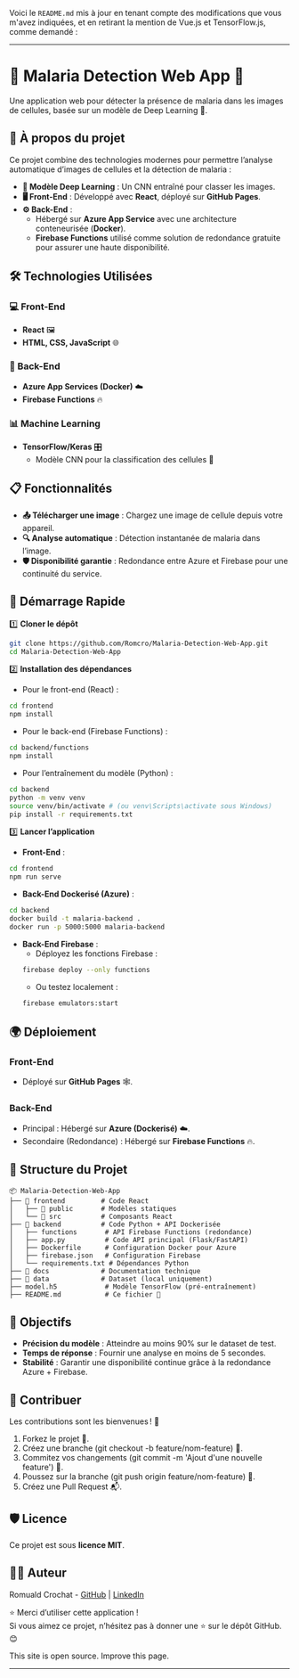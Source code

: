Voici le `README.md` mis à jour en tenant compte des modifications que vous m'avez indiquées, et en retirant la mention de Vue.js et TensorFlow.js, comme demandé :

---

# 🌟 Malaria Detection Web App 🌟

Une application web pour détecter la présence de malaria dans les images de cellules, basée sur un modèle de Deep Learning 🚀.

## 🧐 À propos du projet

Ce projet combine des technologies modernes pour permettre l’analyse automatique d’images de cellules et la détection de malaria :

- **🔬 Modèle Deep Learning** : Un CNN entraîné pour classer les images.
- **🖥️ Front-End** : Développé avec **React**, déployé sur **GitHub Pages**.
- **⚙️ Back-End** :
  - Hébergé sur **Azure App Service** avec une architecture conteneurisée (**Docker**).
  - **Firebase Functions** utilisé comme solution de redondance gratuite pour assurer une haute disponibilité.

## 🛠️ Technologies Utilisées

### 💻 Front-End

- **React** 🖼️
- **HTML, CSS, JavaScript** 🌐

### 📡 Back-End

- **Azure App Services (Docker)** ☁️
- **Firebase Functions** 🔥

### 📊 Machine Learning

- **TensorFlow/Keras** 🎛️
  - Modèle CNN pour la classification des cellules 🧬

## 📋 Fonctionnalités

- **📤 Télécharger une image** : Chargez une image de cellule depuis votre appareil.
- **🔍 Analyse automatique** : Détection instantanée de malaria dans l’image.
- **🛡️ Disponibilité garantie** : Redondance entre Azure et Firebase pour une continuité du service.

## 🚀 Démarrage Rapide

1️⃣ **Cloner le dépôt**

```bash
git clone https://github.com/Romcro/Malaria-Detection-Web-App.git
cd Malaria-Detection-Web-App
```

2️⃣ **Installation des dépendances**

- Pour le front-end (React) :

```bash
cd frontend
npm install
```

- Pour le back-end (Firebase Functions) :

```bash
cd backend/functions
npm install
```

- Pour l’entraînement du modèle (Python) :

```bash
cd backend
python -m venv venv
source venv/bin/activate # (ou venv\Scripts\activate sous Windows)
pip install -r requirements.txt
```

3️⃣ **Lancer l’application**

- **Front-End** :

```bash
cd frontend
npm run serve
```

- **Back-End Dockerisé (Azure)** :

```bash
cd backend
docker build -t malaria-backend .
docker run -p 5000:5000 malaria-backend
```

- **Back-End Firebase** :
  - Déployez les fonctions Firebase :
  ```bash
  firebase deploy --only functions
  ```
  - Ou testez localement :
  ```bash
  firebase emulators:start
  ```

## 🌍 Déploiement

### Front-End

- Déployé sur **GitHub Pages** 🕸️.

### Back-End

- Principal : Hébergé sur **Azure (Dockerisé)** ☁️.
- Secondaire (Redondance) : Hébergé sur **Firebase Functions** 🔥.

## 📂 Structure du Projet

```plaintext
📦 Malaria-Detection-Web-App
├── 📂 frontend         # Code React
│   ├── 📂 public       # Modèles statiques
│   └── 📂 src          # Composants React
├── 📂 backend          # Code Python + API Dockerisée
│   ├── functions       # API Firebase Functions (redondance)
│   ├── app.py          # Code API principal (Flask/FastAPI)
│   ├── Dockerfile      # Configuration Docker pour Azure
│   ├── firebase.json   # Configuration Firebase
│   └── requirements.txt # Dépendances Python
├── 📂 docs             # Documentation technique
├── 📂 data             # Dataset (local uniquement)
├── model.h5            # Modèle TensorFlow (pré-entraînement)
├── README.md           # Ce fichier 📝
```

## 🎯 Objectifs

- **Précision du modèle** : Atteindre au moins 90% sur le dataset de test.
- **Temps de réponse** : Fournir une analyse en moins de 5 secondes.
- **Stabilité** : Garantir une disponibilité continue grâce à la redondance Azure + Firebase.

## 🤝 Contribuer

Les contributions sont les bienvenues ! 🎉

1. Forkez le projet 🍴.
2. Créez une branche (git checkout -b feature/nom-feature) 🌿.
3. Commitez vos changements (git commit -m 'Ajout d'une nouvelle feature') 💬.
4. Poussez sur la branche (git push origin feature/nom-feature) 🚀.
5. Créez une Pull Request 📬.

## 🛡️ Licence

Ce projet est sous **licence MIT**.

## 🧑‍💻 Auteur

Romuald Crochat - [GitHub](https://github.com/Romcro) | [LinkedIn](https://www.linkedin.com/in/romuald-crochat)

⭐ Merci d’utiliser cette application !  
Si vous aimez ce projet, n’hésitez pas à donner une ⭐ sur le dépôt GitHub. 😊

This site is open source. Improve this page.

---

